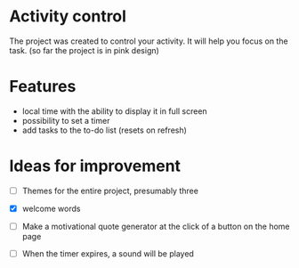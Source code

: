 # Activity control
The project was created to control your activity. It will help you focus on the task. (so far the project is in pink design)

# Features
* local time with the ability to display it in full screen
* possibility to set a timer
* add tasks to the to-do list (resets on refresh)

# Ideas for improvement
- [ ] Themes for the entire project, presumably three 
- [x] welcome words
- [ ] Make a motivational quote generator at the click of a button on the home page
- [ ] When the timer expires, a sound will be played

